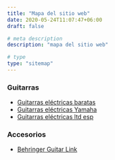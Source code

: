 ```yaml
---
title: "Mapa del sitio web"
date: 2020-05-24T11:07:47+06:00
draft: false

# meta description
description: "mapa del sitio web"

# type
type: "sitemap"
---
```


### Guitarras

* [Guitarras eléctricas baratas](/guitarras-baratas)
* [Guitarras eléctricas Yamaha](/guitarras-yamaha)
* [Guitarras eléctricas ltd esp](/guitarras-ltd)

### Accesorios

* [Behringer Guitar Link](/behringer-guitar-link)